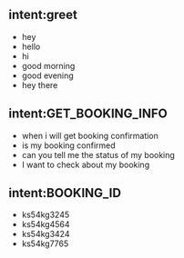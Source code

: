 ## intent:greet
- hey
- hello
- hi
- good morning
- good evening
- hey there

## intent:GET_BOOKING_INFO
- when i will get booking confirmation
- is my booking confirmed
- can you tell me the status of my booking
- I want to check about my booking

## intent:BOOKING_ID
- ks54kg3245
- ks54kg4564
- ks54kg3424
- ks54kg7765
